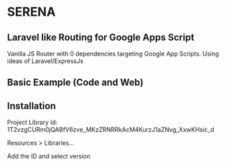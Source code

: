 # SERENA

## Laravel like Routing for Google Apps Script

Vanilla JS Router with 0 dependencies targeting Google App Scripts. Using ideas of Laravel/ExpressJs

## Basic Example (Code and Web)

## Installation 

Project Library Id: 1T2vzgCURm0jQABfV6zve_MKzZRNRRkAcM4KurzJ1aZNvg_XxwKHsic_d

Resources > Libraries... 

Add the ID and select version


